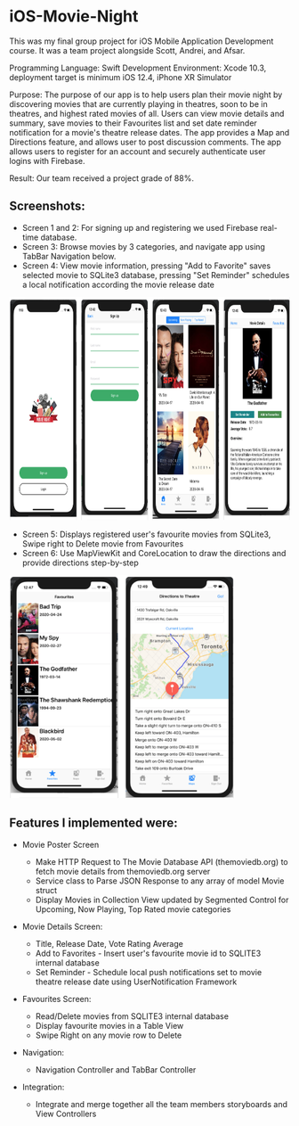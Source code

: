# iOS-Movie-Night
This was my final group project for iOS Mobile Application Development course. It was a team project alongside Scott, Andrei, and Afsar.

Programming Language: Swift
Development Environment: Xcode 10.3, deployment target is minimum iOS 12.4, iPhone XR Simulator

Purpose: The purpose of our app is to help users plan their movie night by discovering movies that are currently playing in theatres, soon to be in theatres, and highest rated movies of all. Users can view movie details and summary, save movies to their Favourites list and set date reminder notification for a movie's theatre release dates. The app provides a Map and Directions feature, and allows user to post discussion comments. The app allows users to register for an account and securely authenticate user logins with Firebase.

Result: Our team received a project grade of 88%.
    
## Screenshots:

- Screen 1 and 2: For signing up and registering we used Firebase real-time database. 
- Screen 3: Browse movies by 3 categories, and navigate app using TabBar Navigation below.
- Screen 4: View movie information, pressing "Add to Favorite" saves selected movie to SQLite3 database, pressing "Set Reminder" schedules a local notification according the movie release date
<img src="screenshots/screens1.png" height="400" alt="UI Screens of Login, Register, Movie Collections, Movie Details">

- Screen 5: Displays registered user's favourite movies from SQLite3, Swipe right to Delete movie from Favourites
- Screen 6: Use MapViewKit and CoreLocation to draw the directions and provide directions step-by-step
<img src="screenshots/screens2.png" height="400" alt="UI Screens of Favorites, Map Get Directions">

## Features I implemented were:

  - Movie Poster Screen 
    - Make HTTP Request to The Movie Database API (themoviedb.org) to fetch movie details from themoviedb.org server
    - Service class to Parse JSON Response to any array of model Movie struct
    - Display Movies in Collection View updated by Segmented Control for Upcoming, Now Playing, Top Rated movie categories
    
  - Movie Details Screen:
    - Title, Release Date, Vote Rating Average
    - Add to Favorites - Insert user's favourite movie id to SQLITE3 internal database
    - Set Reminder - Schedule local push notifications set to movie theatre release date using UserNotification Framework
    
  - Favourites Screen:
    - Read/Delete movies from SQLITE3 internal database
    - Display favourite movies in a Table View
    - Swipe Right on any movie row to Delete
    
  - Navigation:
    - Navigation Controller and TabBar Controller
    
  - Integration:
    - Integrate and merge together all the team members storyboards and View Controllers

